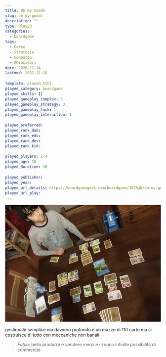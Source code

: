 ```yaml
---
title: Oh my Goods
slug: oh-my-goods
description: ""
type: PlayED
categories:
  - boardgame
tags:
  - Carte
  - Strategia
  - Compatto
  - 2Giocatori
date: 2020-12-14
lastmod: 2022-12-18

template: played.html
played_category: boardgame
played_skills: []
played_gameplay_complex: 3
played_gameplay_strategy: 3
played_gameplay_luck: 1
played_gameplay_interaction: 1

played_preferred:
played_rank_dad: 
played_rank_edu:
played_rank_dev:
played_rank_kid: 

played_players: 2-4
played_age: 10
played_duration: 30

played_publisher: 
played_year: 
played_url_details: https://boardgamegeek.com/boardgame/183840/oh-my-goods
played_url_play: 
---
```


![](img/ohmygoods.webp)

gestionale semplice ma davvero profondo
è un mazzo di 110 carte ma si costruisce di tutto con meccaniche non banali

> *Fabio:*
> bello produrre e vendere merci e ci sono infinite possibilità di commercio
